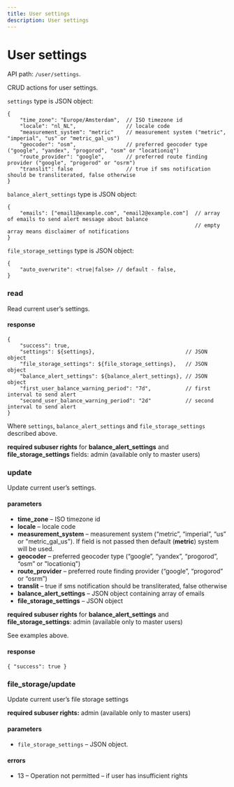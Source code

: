 ```yaml
---
title: User settings 
description: User settings
---
```


# User settings

API path: `/user/settings`.

CRUD actions for user settings.

`settings` type is JSON object:

```json5
{
    "time_zone": "Europe/Amsterdam",  // ISO timezone id
    "locale": "nl_NL",                // locale code
    "measurement_system": "metric"    // measurement system ("metric", "imperial", "us" or "metric_gal_us")
    "geocoder": "osm",                // preferred geocoder type ("google", "yandex", "progorod", "osm" or "locationiq")
    "route_provider": "google",       // preferred route finding provider ("google", "progorod" or "osrm")
    "translit": false                 // true if sms notification should be transliterated, false otherwise
}
```

`balance_alert_settings` type is JSON object:

```json5
{
    "emails": ["email1@example.com", "email2@example.com"]  // array of emails to send alert message about balance
                                                            // empty array means disclaimer of notifications
}
```

`file_storage_settings` type is JSON object:

```json5
{
    "auto_overwrite": <true|false> // default - false,
}
```

### read

Read current user’s settings.

#### response

```json5
{
    "success": true,
    "settings": ${settings},                             // JSON object
    "file_storage_settings": ${file_storage_settings},   // JSON object
    "balance_alert_settings": ${balance_alert_settings}, // JSON object
    "first_user_balance_warning_period": "7d",           // first interval to send alert
    "second_user_balance_warning_period": "2d"           // second interval to send alert
}
```

Where `settings`, `balance_alert_settings` and `file_storage_settings` described above.

**required subuser rights** for **balance\_alert\_settings** and **file\_storage\_settings** fields: admin (available only to master users)


### update

Update current user’s settings.

#### parameters

*   **time_zone** – ISO timezone id
*   **locale** – locale code
*   **measurement_system** – measurement system (“metric”, “imperial”, “us” or "metric_gal_us"). If field is not passed then default (**metric**) system will be used.
*   **geocoder** – preferred geocoder type (“google”, “yandex”, “progorod”, “osm” or "locationiq")
*   **route_provider** – preferred route finding provider (“google”, “progorod” or “osrm”)
*   **translit** – true if sms notification should be transliterated, false otherwise
*   **balance\_alert\_settings** – JSON object containing array of emails
*   **file\_storage\_settings** – JSON object

**required subuser rights** for **balance\_alert\_settings** and **file\_storage\_settings**: admin (available only to master users)

See examples above.

#### response

```json5
{ "success": true }
```

### file_storage/update

Update current user’s file storage settings

**required subuser rights:** admin (available only to master users)

#### parameters

*    `file_storage_settings` – JSON object.

#### errors

*    13 – Operation not permitted – if user has insufficient rights
